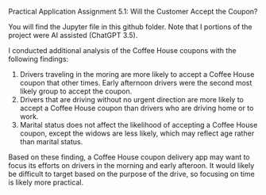 Practical Application Assignment 5.1: Will the Customer Accept the Coupon?

You will find the Jupyter file in this github folder. Note that I portions of the project were AI assisted (ChatGPT 3.5).  

I conducted additional analysis of the Coffee House coupons with the following findings:

1)  Drivers traveling in the moring are more likely to accept a Coffee House coupon that other times.  Early afternoon drivers were the second most likely group to accept the coupon.
2)  Drivers that are driving without no urgent direction are more likely to accept a Coffee House coupon than drivers who are driving home or to work.
3)  Marital status does not affect the likelihood of accepting a Coffee House coupon, except the widows are less likely, which may reflect age rather than marital status.

Based on these finding, a Coffee House coupon delivery app may want to focus its efforts on drivers in the morning and early afteroon.  It would likely be difficult to target based on the purpose of the drive, so focusing on time is likely more practical.




